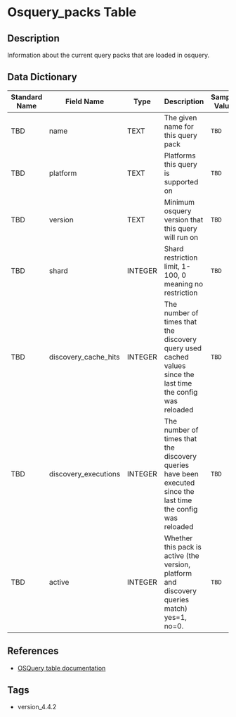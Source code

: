 # Osquery_packs Table

## Description
Information about the current query packs that are loaded in osquery.

## Data Dictionary
|Standard Name|Field Name|Type|Description|Sample Value|
|---|---|---|---|---|
|TBD|name|TEXT|The given name for this query pack|`TBD`|
|TBD|platform|TEXT|Platforms this query is supported on|`TBD`|
|TBD|version|TEXT|Minimum osquery version that this query will run on|`TBD`|
|TBD|shard|INTEGER|Shard restriction limit, 1-100, 0 meaning no restriction|`TBD`|
|TBD|discovery_cache_hits|INTEGER|The number of times that the discovery query used cached values since the last time the config was reloaded|`TBD`|
|TBD|discovery_executions|INTEGER|The number of times that the discovery queries have been executed since the last time the config was reloaded|`TBD`|
|TBD|active|INTEGER|Whether this pack is active (the version, platform and discovery queries match) yes=1, no=0.|`TBD`|

## References
* [OSQuery table documentation](https://osquery.io/schema/current#osquery_packs)

## Tags
* version_4.4.2